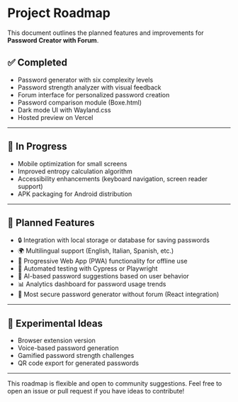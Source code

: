 
# Project Roadmap

This document outlines the planned features and improvements for **Password Creator with Forum**.

## ✅ Completed

- Password generator with six complexity levels
- Password strength analyzer with visual feedback
- Forum interface for personalized password creation
- Password comparison module (Boxe.html)
- Dark mode UI with Wayland.css
- Hosted preview on Vercel

---

## 🚧 In Progress

- Mobile optimization for small screens
- Improved entropy calculation algorithm
- Accessibility enhancements (keyboard navigation, screen reader support)
- APK packaging for Android distribution

---

## 🧭 Planned Features

- 🔒 Integration with local storage or database for saving passwords
- 🌍 Multilingual support (English, Italian, Spanish, etc.)
- 📱 Progressive Web App (PWA) functionality for offline use
- 🧪 Automated testing with Cypress or Playwright
- 🧠 AI-based password suggestions based on user behavior
- 📊 Analytics dashboard for password usage trends
- 🔏 Most secure password generator without forum (React integration)

---

## 🧪 Experimental Ideas

- Browser extension version
- Voice-based password generation
- Gamified password strength challenges
- QR code export for generated passwords

---

This roadmap is flexible and open to community suggestions.
Feel free to open an issue or pull request if you have ideas to contribute!
